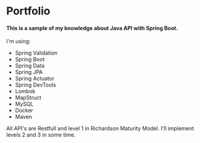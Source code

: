 # Portfolio

#### This is a sample of my knowledge about Java API with Spring Boot.

I'm using:
 
 * Spring Validation
 * Spring Boot
 * Spring Data
 * Spring JPA
 * Spring Actuator
 * Spring DevTools
 * Lombok
 * MapStruct
 * MySQL
 * Docker
 * Maven
 
 All API's are Restfull and level 1 in Richardson Maturity Model. I'll implement levels 2 and 3 in some time.
 
 
 
